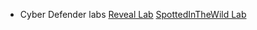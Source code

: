 * Cyber Defender labs
[Reveal Lab](./Cyber-Defenders-WriteUps/Reveal_Lab.md)
[SpottedInTheWild Lab](./Cyber-Defenders-WriteUps/SpottedInTheWild.md)
